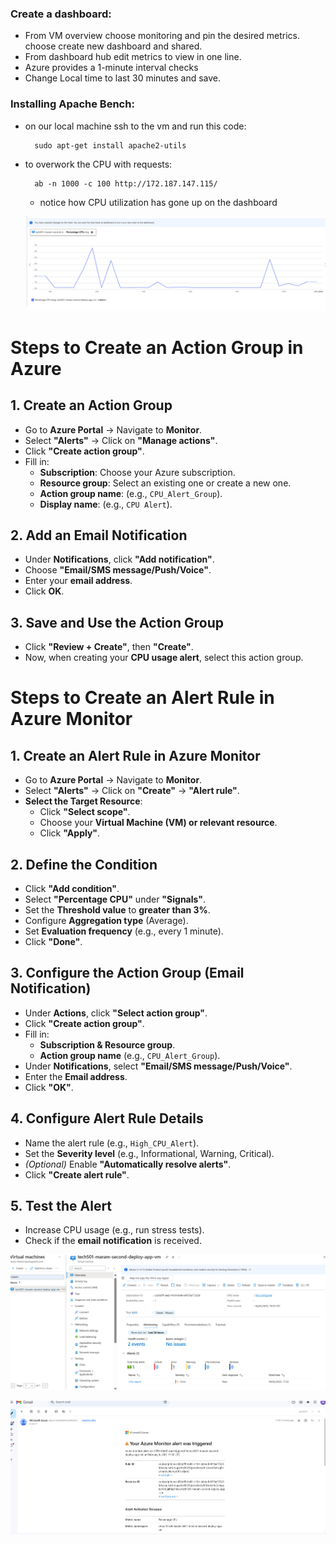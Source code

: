### Create a dashboard:
* From VM overview choose monitoring and pin the desired metrics. choose create new dashboard and shared. 
* From dashboard hub edit metrics to view in one line.
* Azure provides a 1-minute interval checks
* Change Local time to last 30 minutes and save.

### Installing Apache Bench:
* on our local machine ssh to the vm and run this code: 
  ```
    sudo apt-get install apache2-utils 
    ```

* to overwork the CPU with requests:

  ```
    ab -n 1000 -c 100 http://172.187.147.115/
    ```
    - notice how CPU utilization has gone up on the dashboard 
  
  ![alt text](<Screenshot 2025-02-04 170344.png>)

# Steps to Create an Action Group in Azure

## 1. Create an Action Group
- Go to **Azure Portal** → Navigate to **Monitor**.
- Select **"Alerts"** → Click on **"Manage actions"**.
- Click **"Create action group"**.
- Fill in:
  - **Subscription**: Choose your Azure subscription.
  - **Resource group**: Select an existing one or create a new one.
  - **Action group name**: (e.g., `CPU_Alert_Group`).
  - **Display name**: (e.g., `CPU Alert`).

## 2. Add an Email Notification
- Under **Notifications**, click **"Add notification"**.
- Choose **"Email/SMS message/Push/Voice"**.
- Enter your **email address**.
- Click **OK**.

## 3. Save and Use the Action Group
- Click **"Review + Create"**, then **"Create"**.
- Now, when creating your **CPU usage alert**, select this action group.

# Steps to Create an Alert Rule in Azure Monitor

## 1. Create an Alert Rule in Azure Monitor
- Go to **Azure Portal** → Navigate to **Monitor**.
- Select **"Alerts"** → Click on **"Create"** → **"Alert rule"**.
- **Select the Target Resource**:
  - Click **"Select scope"**.
  - Choose your **Virtual Machine (VM) or relevant resource**.
  - Click **"Apply"**.

## 2. Define the Condition
- Click **"Add condition"**.
- Select **"Percentage CPU"** under **"Signals"**.
- Set the **Threshold value** to **greater than 3%**.
- Configure **Aggregation type** (Average).
- Set **Evaluation frequency** (e.g., every 1 minute).
- Click **"Done"**.

## 3. Configure the Action Group (Email Notification)
- Under **Actions**, click **"Select action group"**.
- Click **"Create action group"**.
- Fill in:
  - **Subscription & Resource group**.
  - **Action group name** (e.g., `CPU_Alert_Group`).
- Under **Notifications**, select **"Email/SMS message/Push/Voice"**.
- Enter the **Email address**.
- Click **"OK"**.

## 4. Configure Alert Rule Details
- Name the alert rule (e.g., `High_CPU_Alert`).
- Set the **Severity level** (e.g., Informational, Warning, Critical).
- *(Optional)* Enable **"Automatically resolve alerts"**.
- Click **"Create alert rule"**.

## 5. Test the Alert
- Increase CPU usage (e.g., run stress tests).
- Check if the **email notification** is received.

![alt text](<Screenshot 2025-02-04 173350.png>)

![alt text](<Screenshot 2025-02-04 173446.png>)